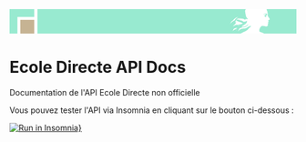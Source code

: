 ![separe](https://github.com/studoo-app/.github/blob/main/profile/studoo-banner-logo.png)
# Ecole Directe API Docs
Documentation de l'API Ecole Directe non officielle

Vous pouvez tester l'API via Insomnia en cliquant sur le bouton ci-dessous :

[![Run in Insomnia}](https://insomnia.rest/images/run.svg)](https://insomnia.rest/run/?label=Ecole%20Directe%20API&uri=https%3A%2F%2Fraw.githubusercontent.com%2Fstudoo-app%2Fapi-ecole-directe%2Fmain%2FInsomnia.json)
